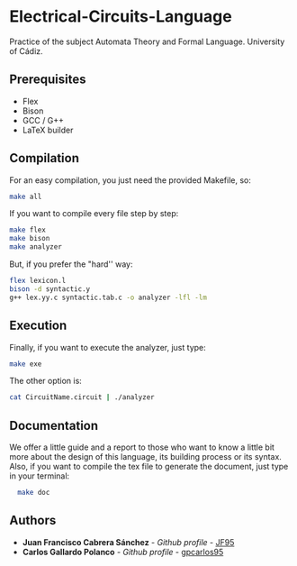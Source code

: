 # Electrical-Circuits-Language

Practice of the subject Automata Theory and Formal Language. University of Cádiz.



## Prerequisites
- Flex
- Bison
- GCC / G++
- LaTeX builder

## Compilation
  For an easy compilation, you just need the provided Makefile, so:


  ```bash
  make all
  ```

  If you want to compile every file step by step:

  ```bash
  make flex
  make bison
  make analyzer
  ```

  But, if you prefer the "hard'' way:

  ```bash
  flex lexicon.l
  bison -d syntactic.y
  g++ lex.yy.c syntactic.tab.c -o analyzer -lfl -lm
  ```
## Execution
  Finally, if you want to execute the analyzer, just type:

  ```bash
  make exe
  ```

  The other option is:

  ```bash
  cat CircuitName.circuit | ./analyzer
  ```

## Documentation
We offer a little guide and a report to those who want to know a little bit more about the design of this language, its building process or its syntax. Also, if you want to compile the tex file to generate the document, just type in your terminal:

```bash
  make doc
```

## Authors

* **Juan Francisco Cabrera Sánchez** - *Github profile* - [JF95](https://github.com/JF95)
* **Carlos Gallardo Polanco** - *Github profile* - [gpcarlos95](https://github.com/gpcarlos95)
